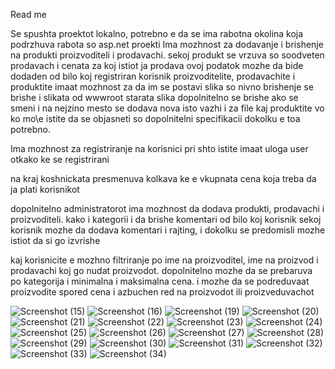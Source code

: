 Read me

Se spushta proektot lokalno, potrebno e da se ima rabotna okolina koja podrzhuva rabota so asp.net proekti
Ima mozhnost za dodavanje i brishenje na produkti proizvoditeli i prodavachi.
sekoj produkt se vrzuva so soodveten prodavach i cenata za koj istiot ja prodava ovoj podatok mozhe da bide dodaden od bilo koj registriran korisnik
proizvoditelite, prodavachite i produktite imaat mozhnost za da im se postavi slika so nivno brishenje se brishe i slikata od wwwroot
starata slika dopolnitelno se brishe ako se smeni i na nejzino mesto se dodava nova isto vazhi i za file kaj produktite vo ko mo\e istite da se objasneti so dopolnitelni specifikacii dokolku e toa potrebno.

Ima mozhnost za registriranje na korisnici pri shto istite imaat uloga user otkako ke se registrirani

na kraj koshnickata presmenuva kolkava ke e vkupnata cena koja treba da ja plati korisnikot

dopolnitelno administratorot ima mozhnost da dodava produkti, prodavachi i proizvoditeli. kako i kategorii i da brishe komentari od bilo koj korisnik
sekoj korisnik mozhe da dodava komentari i rajting, i dokolku se predomisli mozhe istiot da si go izvrishe

kaj korisnicite e mozhno filtriranje po ime na proizvoditel, ime na proizvod i prodavachi koj go nudat proizvodot. dopolnitelno mozhe da se prebaruva po kategorija i minimalna i maksimalna cena. i mozhe da se podreduvaat proizvodite spored cena i azbuchen red na proizvodot ili proizveduvachot

![Screenshot (15)](https://github.com/user-attachments/assets/b628e1b6-f89d-4ced-bf40-f4be8307abbf)
![Screenshot (16)](https://github.com/user-attachments/assets/ee1fd6ce-3d31-4392-9386-9881de118681)
![Screenshot (19)](https://github.com/user-attachments/assets/408cf341-c3f5-475f-855c-8fbe42551bdd)
![Screenshot (20)](https://github.com/user-attachments/assets/82c7d7a7-f684-4d21-9f49-b102da14aef9)
![Screenshot (21)](https://github.com/user-attachments/assets/8425601d-0467-4308-ada1-8fbcb5769296)
![Screenshot (22)](https://github.com/user-attachments/assets/fe80ab20-598f-46a6-bf5b-ddf8b0ab5c24)
![Screenshot (23)](https://github.com/user-attachments/assets/50a444ad-96c5-4a9e-821c-ab0aa2ca2dd6)
![Screenshot (24)](https://github.com/user-attachments/assets/6f5d79bf-9554-41e5-a55b-ad68fc8761c6)
![Screenshot (25)](https://github.com/user-attachments/assets/00653877-4af7-49da-9c8d-a15d55fc66de)
![Screenshot (26)](https://github.com/user-attachments/assets/c354a2ad-1006-4fa4-a89f-8625b79942dc)
![Screenshot (27)](https://github.com/user-attachments/assets/ede68e29-06c8-45ed-9df3-2dd7cc50b4f6)
![Screenshot (28)](https://github.com/user-attachments/assets/d02a6731-0fe7-4fc8-bd74-12608594c33e)
![Screenshot (29)](https://github.com/user-attachments/assets/a8ef4c5d-a28c-4178-a699-0c566a5bc964)
![Screenshot (30)](https://github.com/user-attachments/assets/1306105b-8388-46a4-8429-76949c3506b5)
![Screenshot (31)](https://github.com/user-attachments/assets/ea146dc9-e238-46bd-9035-36f7c7e24320)
![Screenshot (32)](https://github.com/user-attachments/assets/e35fc823-576f-4813-91fe-f33fbe5c51b4)
![Screenshot (33)](https://github.com/user-attachments/assets/27afd7c4-7492-4b72-b195-297a08ef93d1)
![Screenshot (34)](https://github.com/user-attachments/assets/c1f8f876-2a9d-4b13-969a-f41d04859970)
